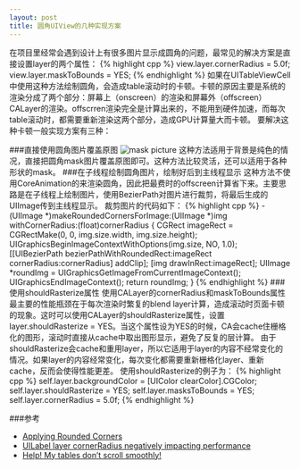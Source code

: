```yaml
---
layout: post
title: 圆角UIView的几种实现方案
---
```


在项目里经常会遇到设计上有很多图片显示成圆角的问题，最常见的解决方案是直接设置layer的两个属性：
{% highlight cpp %}
view.layer.cornerRadius = 5.0f;
view.layer.maskToBounds = YES;
{% endhighlight %}
如果在UITableViewCell中使用这种方法绘制圆角，会造成table滚动时的卡顿。卡顿的原因主要是系统的渲染分成了两个部分：屏幕上（onscreen）的渲染和屏幕外（offscreen）CALayer的渲染。offscrren渲染完全是计算出来的，不能用到硬件加速，而每次table滚动时，都需要重新渲染这两个部分，造成GPU计算量大而卡顿。
要解决这种卡顿一般实现方案有三种：

###直接使用圆角图片覆盖原图
![mask picture](http://dream.ph.126.net/PPty8ZAqxoik7_LHyZAZyQ==/3853788255403936)
这种方法适用于背景是纯色的情况，直接把圆角mask图片覆盖原图即可。这种方法比较灵活，还可以适用于各种形状的mask。
###在子线程绘制圆角图片，绘制好后到主线程显示
这种方法不使用CoreAnimation的来渲染圆角，因此把最费时的offscreen计算省下来。主要思路是在子线程上绘制图片，使用BezierPath对图片进行裁剪，将最后生成的UIImage传到主线程显示。
裁剪图片的代码如下：
{% highlight cpp %}
-(UIImage *)makeRoundedCornersForImage:(UIImage *)img withCornerRadius:(float)cornerRadius
{
    CGRect imageRect = CGRectMake(0, 0, img.size.width, img.size.height);
    UIGraphicsBeginImageContextWithOptions(img.size, NO, 1.0);
    [[UIBezierPath bezierPathWithRoundedRect:imageRect
                                cornerRadius:cornerRadius] addClip];
    [img drawInRect:imageRect];
    UIImage *roundImg = UIGraphicsGetImageFromCurrentImageContext();
    UIGraphicsEndImageContext();
    return roundImg;
}
{% endhighlight %}
###使用shouldRasterize属性
使用CALayer的cornerRadius和maskToBounds属性最主要的性能瓶颈在于每次渲染时繁复的blend layer计算，造成滚动时页面卡顿的现象。这时可以使用CALayer的shouldRasterize属性，设置layer.shouldRasterize = YES。当这个属性设为YES的时候，CA会cache住栅格化的图形，滚动时直接从cache中取出图形显示，避免了反复的层计算。
由于shouldRasterize会cache和重用layer，所以它适用于layer的内容不经常变化的情况。如果layer的内容经常变化，每次变化都需要重新栅格化layer、重新cache，反而会使得性能更差。
使用shouldRasterize的例子为：
{% highlight cpp %}
self.layer.backgroundColor = [UIColor clearColor].CGColor;
self.layer.shouldRasterize = YES;
self.layer.masksToBounds = YES;
self.layer.cornerRadius = 5.0f;
{% endhighlight %}


###参考
- [Applying Rounded Corners](http://articles.cocoahope.com/blog/2013/03/06/applying-rounded-corners)
- [UILabel layer cornerRadius negatively impacting performance](http://stackoverflow.com/questions/4735623/uilabel-layer-cornerradius-negatively-impacting-performance)
- [Help! My tables don’t scroll smoothly!](http://iosinjordan.tumblr.com/post/56778173518/help-my-tables-dont-scroll-smoothly)
